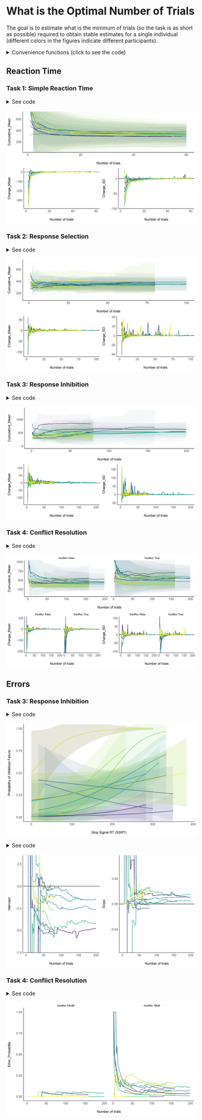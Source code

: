 
# What is the Optimal Number of Trials

The goal is to estimate what is the minimum of trials (so the task is as
short as possible) required to obtain stable estimates for a single
individual (different colors in the figures indicate different
participants).

<details>

<summary>Convenience functions (click to see the code)</summary>

<p>

``` r
library(tidyverse)
library(easystats)
## # Attaching packages
## <U+2714> insight     0.7.1.1   <U+2714> bayestestR  0.4.9  
## <U+2714> performance 0.4.0.1   <U+2714> parameters  0.3.0.1
## <U+2714> see         0.3.0.1   <U+2714> effectsize  0.1.0  
## <U+2714> correlation 0.1.0     <U+2714> estimate    0.1.0  
## <U+2714> report      0.1.0
library(cowplot)

compute_cumulative <- function(data, fun = mean, col = "RT"){
  cumu <- c()
  for(i in 1:nrow(data)){
    cumu <- c(cumu,
              fun(data[1:i, col], na.rm = TRUE))
  }
  cumu
}

cumulative_data <- function(data){
  data$Cumulative_Mean <- compute_cumulative(data, fun = mean)
  data$Cumulative_SD <- compute_cumulative(data, fun = sd)
  data$Cumulative_CI_high <- data$Cumulative_Mean + data$Cumulative_SD * 1.96
  data$Cumulative_CI_low <- data$Cumulative_Mean - data$Cumulative_SD * 1.96

  data$Change_Mean <- c(NA, tail(data$Cumulative_Mean, -1) - head(data$Cumulative_Mean, -1))
  data$Change_SD <- c(NA, tail(data$Cumulative_SD, -1) - head(data$Cumulative_SD, -1))
  data[c("Participant", "Task", "Trial_Order",
         "Cumulative_Mean", "Cumulative_SD", "Cumulative_CI_high", "Cumulative_CI_low",
         "Change_Mean", "Change_SD")]
}


cumulative_errors <- function(data){
  data$Error <- as.character(data$Response) != as.character(data$Stimulus_Side)
  error_prob <- c()
  for(i in 1:nrow(data)){
    error_prob <- c(error_prob, sum(data$Error[1:i]) / i)
  }
  data$Error_Probability <- error_prob
  data[c("Participant", "Task", "Trial_Order", "Error_Probability")]
}


inhibition_model <- function(data){
  data$Error <- ifelse(as.character(data$Stop_Signal) %in% c("True", "TRUE") & data$Response %in% c("RIGHT", "LEFT"), TRUE, FALSE)
  glm(Error ~ Stop_Signal_RT, data = data, family = "binomial")
}


fix_old_subjects <- function(data){
  if("Stop_Signal" %in% names(data) && data$Participant %in% paste0("S", 5:13)){
    data <- data[!is.na(data$Trial_Order), ]
  }
  if("Stop_Signal" %in% names(data)){
    if(TRUE %in% data$Stop_Signal){ 
    data$Stop_Signal <- ifelse(data$Stop_Signal == TRUE, "True", "False")
    }
  }
  if(any(c("Conflict", "Congruence") %in% names(data))){
    if(!"Conflict" %in% names(data)){  
    data$Conflict <- ifelse(data$Congruence == "CONGRUENT", "False", "True")
    }
  }
  data
}
```

</p>

</details>

## Reaction Time

### Task 1: Simple Reaction Time

<details>

<summary>See code</summary>

<p>

``` r
df <- data.frame()
for(participant in list.files(path = "../data/pilot/")){
  if(!participant %in% c("S7")){
    for(path in list.files(path = paste0("../data/pilot/", participant), pattern = "*_ProcessingSpeed.csv", full.names = TRUE)){
      df <- rbind(df, cumulative_data(read.csv(path)))
    }
  }
}


fig1 <- cowplot::plot_grid(
  df %>%
    ggplot(aes(x = Trial_Order, y = Cumulative_Mean)) +
    # geom_vline(xintercept = 50, linetype = "dotted") +
    geom_ribbon(aes(ymin = Cumulative_CI_low, ymax = Cumulative_CI_high, fill = Participant), alpha = 0.05) +
    geom_line(aes(color = Participant), size = 0.7) +
    theme_modern() +
    scale_color_viridis_d(guide = FALSE) +
    scale_fill_viridis_d(guide = FALSE) +
    coord_cartesian(ylim = c(50, 700)) +
    xlab("Number of trials"),
  cowplot::plot_grid(df %>%
    ggplot(aes(x = Trial_Order, y = Change_Mean)) +
    # geom_vline(xintercept = 50, linetype = "dotted") +
    geom_hline(yintercept = 0) +
    geom_line(aes(color = Participant), size = 0.7) +
    theme_modern() +
    scale_color_viridis_d(guide = FALSE) +
    xlab("Number of trials"),
  df %>%
    ggplot(aes(x = Trial_Order, y = Change_SD)) +
    # geom_vline(xintercept = 50, linetype = "dotted") +
    geom_hline(yintercept = 0) +
    geom_line(aes(color = Participant), size = 0.7) +
    theme_modern() +
    scale_color_viridis_d(guide = FALSE) +
    xlab("Number of trials")),
  nrow = 2
)
```

</p>

</details>

![](figures/unnamed-chunk-4-1.png)<!-- -->

### Task 2: Response Selection

<details>

<summary>See code</summary>

<p>

``` r
df <- data.frame()
for(participant in list.files(path = "../data/pilot/")){
  for(path in list.files(path = paste0("../data/pilot/", participant), pattern = "*_ResponseSelection.csv", full.names = TRUE)){
    df <- rbind(df, cumulative_data(read.csv(path)))
  }
}

fig2 <- cowplot::plot_grid(
  df %>%
    ggplot(aes(x = Trial_Order, y = Cumulative_Mean)) +
    # geom_vline(xintercept = 60, linetype = "dotted") +
    geom_ribbon(aes(ymin = Cumulative_CI_low, ymax = Cumulative_CI_high, fill = Participant), alpha = 0.05) +
    geom_line(aes(color = Participant), size = 0.7) +
    theme_modern() +
    scale_color_viridis_d(guide = FALSE) +
    scale_fill_viridis_d(guide = FALSE) +
    xlab("Number of trials"),
  cowplot::plot_grid(df %>%
    ggplot(aes(x = Trial_Order, y = Change_Mean)) +
    # geom_vline(xintercept = 60, linetype = "dotted") +
    geom_hline(yintercept = 0) +
    geom_line(aes(color = Participant), size = 0.7) +
    theme_modern() +
    scale_color_viridis_d(guide = FALSE) +
    xlab("Number of trials"),
  df %>%
    ggplot(aes(x = Trial_Order, y = Change_SD)) +
    # geom_vline(xintercept = 60, linetype = "dotted") +
    geom_hline(yintercept = 0) +
    geom_line(aes(color = Participant), size = 0.7) +
    theme_modern() +
    scale_color_viridis_d(guide = FALSE) +
    xlab("Number of trials")),
  nrow = 2
)
```

</p>

</details>

![](figures/unnamed-chunk-6-1.png)<!-- -->

### Task 3: Response Inhibition

<details>

<summary>See code</summary>

<p>

``` r
df <- data.frame()
for(participant in list.files(path = "../data/pilot/")){
  for(path in list.files(path = paste0("../data/pilot/", participant), pattern = "*_ResponseInhibition.csv", full.names = TRUE)){
    dat <- fix_old_subjects(read.csv(path))
    df <- rbind(df, cumulative_data(dat[dat$Stop_Signal == "False", ]))
  }
}

fig3 <- cowplot::plot_grid(
  df %>%
    ggplot(aes(x = Trial_Order, y = Cumulative_Mean)) +
    # geom_vline(xintercept = 60, linetype = "dotted") +
    geom_ribbon(aes(ymin = Cumulative_CI_low, ymax = Cumulative_CI_high, fill = Participant), alpha = 0.05) +
    geom_line(aes(color = Participant), size = 0.7) +
    theme_modern() +
    scale_color_viridis_d(guide = FALSE) +
    scale_fill_viridis_d(guide = FALSE) +
    xlab("Number of trials"),
  cowplot::plot_grid(df %>%
    ggplot(aes(x = Trial_Order, y = Change_Mean)) +
    # geom_vline(xintercept = 60, linetype = "dotted") +
    geom_hline(yintercept = 0) +
    geom_line(aes(color = Participant), size = 0.7) +
    theme_modern() +
    scale_color_viridis_d(guide = FALSE) +
    xlab("Number of trials"),
  df %>%
    ggplot(aes(x = Trial_Order, y = Change_SD)) +
    # geom_vline(xintercept = 60, linetype = "dotted") +
    geom_hline(yintercept = 0) +
    geom_line(aes(color = Participant), size = 0.7) +
    theme_modern() +
    scale_color_viridis_d(guide = FALSE) +
    xlab("Number of trials")),
  nrow = 2
)
```

</p>

</details>

![](figures/unnamed-chunk-8-1.png)<!-- -->

### Task 4: Conflict Resolution

<details>

<summary>See code</summary>

<p>

``` r
df <- data.frame()
for(participant in list.files(path = "../data/pilot/")){
  for(path in list.files(path = paste0("../data/pilot/", participant), pattern = "*_ConflictResolution.csv", full.names = TRUE)){
    if(!participant %in% c("S11")){
      dat <- fix_old_subjects(read.csv(path))
      cong <- cumulative_data(dat[dat$Conflict == "False", ])
      cong$Conflict <- "False"
      incong <- cumulative_data(dat[dat$Conflict == "True", ])
      incong$Conflict <- "True"
      df <- rbind(df, rbind(cong, incong))
    }
  }
}

fig4 <- cowplot::plot_grid(
  df %>%
    ggplot(aes(x = Trial_Order, y = Cumulative_Mean)) +
    # geom_vline(xintercept = 120, linetype = "dotted") +
    geom_ribbon(aes(ymin = Cumulative_CI_low, ymax = Cumulative_CI_high, fill = Participant), alpha = 0.05) +
    geom_line(aes(color = Participant), size = 0.7) +
    theme_modern() +
    scale_color_viridis_d(guide = FALSE) +
    scale_fill_viridis_d(guide = FALSE) +
    facet_grid(~Conflict, labeller = "label_both") +
    coord_cartesian(ylim = c(100, 1000)) +
    xlab("Number of trials"),
  cowplot::plot_grid(df %>%
    ggplot(aes(x = Trial_Order, y = Change_Mean)) +
    # geom_vline(xintercept = 120, linetype = "dotted") +
    geom_hline(yintercept = 0) +
    geom_line(aes(color = Participant), size = 0.7) +
    theme_modern() +
    scale_color_viridis_d(guide = FALSE) +
    facet_grid(~Conflict, labeller = "label_both") +
    coord_cartesian(ylim = c(-200, 100)) +
    xlab("Number of trials"),
  df %>%
    ggplot(aes(x = Trial_Order, y = Change_SD)) +
    # geom_vline(xintercept = 120, linetype = "dotted") +
    geom_hline(yintercept = 0) +
    geom_line(aes(color = Participant), size = 0.7) +
    theme_modern() +
    scale_color_viridis_d(guide = FALSE) +
    facet_grid(~Conflict, labeller = "label_both") +
    coord_cartesian(ylim = c(-100, 100)) +
    xlab("Number of trials")),
  nrow = 2
)
```

</p>

</details>

![](figures/unnamed-chunk-10-1.png)<!-- -->

## Errors

<!-- ### Task 2: Response Selection -->

<!-- <details><summary>See code</summary> -->

<!-- <p> -->

<!-- ```{r, echo = TRUE, warning=FALSE, message=FALSE} -->

<!-- df <- data.frame() -->

<!-- for(path in list.files(path = "data/", pattern = "*_ResponseSelection.csv", full.names = TRUE)){ -->

<!--   df <- rbind(df, cumulative_errors(read.csv(path))) -->

<!-- } -->

<!-- fig4 <- df %>% -->

<!--     ggplot(aes(x = Trial_Order, y = Error_Probability)) + -->

<!--     geom_vline(xintercept = 60, linetype = "dotted") + -->

<!--     geom_line(aes(color = Participant), size = 0.7) + -->

<!--     theme_modern() + -->

<!--     scale_color_viridis_d(guide = FALSE) + -->

<!--     scale_fill_viridis_d(guide = FALSE) -->

<!-- ``` -->

<!-- </p> -->

<!-- </details> -->

<!-- ```{r, echo = FALSE, warning=FALSE, message=FALSE} -->

<!-- fig4 -->

<!-- ``` -->

### Task 3: Response Inhibition

<details>

<summary>See code</summary>

<p>

``` r
df <- data.frame()
for(participant in list.files(path = "../data/pilot/")){
  for(path in list.files(path = paste0("../data/pilot/", participant), pattern = "*_ResponseInhibition.csv", full.names = TRUE)){
    data <- fix_old_subjects(read.csv(path))
    predicted <- estimate::estimate_link(inhibition_model(data))
    predicted$Participant <- unique(data$Participant)
    df <- rbind(df, predicted)
  }
}


fig5 <- df %>%
  ggplot(aes(x = Stop_Signal_RT, y = Predicted)) +
  geom_ribbon(aes(ymin = CI_low, ymax = CI_high, fill = Participant), alpha = 0.1) +
  geom_line(aes(color = Participant), size = 0.7) +
  theme_modern() +
  scale_color_viridis_d(guide = FALSE) +
  scale_fill_viridis_d(guide = FALSE)  +
  xlab("Stop Signal RT (SSRT)") +
  ylab("Probability of Inhibition Failure") +
  coord_cartesian(ylim = c(0, 1)) 
```

</p>

</details>

![](figures/unnamed-chunk-12-1.png)<!-- -->

<details>

<summary>See code</summary>

<p>

``` r
df <- data.frame()
for(participant in list.files(path = "../data/pilot/")){
  for(path in list.files(path = paste0("../data/pilot/", participant), pattern = "*_ResponseInhibition.csv", full.names = TRUE)){
    data <- fix_old_subjects(read.csv(path))
    for(i in 1:nrow(data)){
      dat <- tryCatch({
          model <- inhibition_model(data[1:i, ])
          params <- insight::get_parameters(model)$Estimate
          se <- standard_error(model)
          data.frame(Intercept = params[1],
                     Intercept_CI_high = params[1] + se$SE[1] * 1.96,
                     Intercept_CI_low = params[1] - se$SE[1] * 1.96,
                     Slope = params[2],
                     Slope_CI_high = params[2] + se$SE[2] * 1.96,
                     Slope_CI_low = params[2] - se$SE[2] * 1.96)
      }, error = function(e) {
          data.frame(Intercept = NA,
                     Intercept_CI_high = NA,
                     Intercept_CI_low = NA,
                     Slope = NA,
                     Slope_CI_high = NA,
                     Slope_CI_low = NA)
      })
      
      dat$Participant <- unique(data$Participant)
      dat$Trial_Order <- i
      df <- rbind(df, dat)
    }
  }
}



fig6 <- cowplot::plot_grid(
  df %>%
    ggplot(aes(x = Trial_Order, y = Intercept)) +
    geom_hline(yintercept = 0) +
    # geom_ribbon(aes(ymin = Intercept_CI_low, ymax = Intercept_CI_high, fill = Participant), alpha = 0.1) +
    geom_line(aes(color = Participant), size = 0.7) +
    theme_modern() +
    scale_color_viridis_d(guide = FALSE) +
    scale_fill_viridis_d(guide = FALSE) +
    coord_cartesian(ylim = c(-7, 3)) +
    xlab("Number of trials"),
  df %>%
    ggplot(aes(x = Trial_Order, y = Slope)) +
    geom_hline(yintercept = 0) +
    # geom_ribbon(aes(ymin = Intercept_CI_low, ymax = Slope_CI_high, fill = Participant), alpha = 0.1) +
    geom_line(aes(color = Participant), size = 0.7) +
    theme_modern() +
    scale_color_viridis_d(guide = FALSE) +
    scale_fill_viridis_d(guide = FALSE) +
    coord_cartesian(ylim = c(-0.07, 0.07)) +
    xlab("Number of trials")
)
```

</p>

</details>

![](figures/unnamed-chunk-14-1.png)<!-- -->

### Task 4: Conflict Resolution

<details>

<summary>See code</summary>

<p>

``` r
df <- data.frame()
for(participant in list.files(path = "../data/pilot/")){
  if(!participant %in% c("S11")){
    for(path in list.files(path = paste0("../data/pilot/", participant), pattern = "*_ConflictResolution.csv", full.names = TRUE)){
      dat <- fix_old_subjects(read.csv(path))
      cong <- cumulative_errors(dat[dat$Conflict == "False", ])
      cong$Conflict <- FALSE
      incong <- cumulative_errors(dat[dat$Conflict == "True", ])
      incong$Conflict <- TRUE
      df <- rbind(df, rbind(cong, incong))
    }
  }
}

fig7 <- df %>%
    ggplot(aes(x = Trial_Order, y = Error_Probability)) +
    # geom_vline(xintercept = 120, linetype = "dotted") +
    geom_line(aes(color = Participant), size = 0.7) +
    theme_modern() +
    scale_color_viridis_d(guide = FALSE) +
    scale_fill_viridis_d(guide = FALSE) +
    facet_grid(~Conflict, labeller = "label_both") +
    xlab("Number of trials")
```

</p>

</details>

![](figures/unnamed-chunk-16-1.png)<!-- -->
